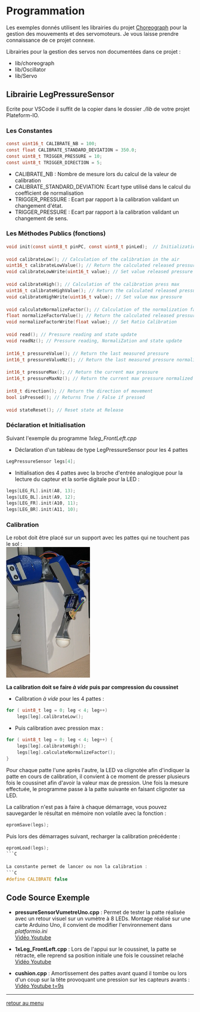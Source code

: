 # Programmation
Les exemples donnés utilisent les librairies du projet [Choreograph](https://github.com/Nao974/choreograph-git) pour la gestion des mouvements et des servomoteurs. Je vous laisse prendre connaissance de ce projet connexe.

Librairies pour la gestion des servos non documentées dans ce projet :
- lib/choreograph
- lib/Oscillator
- lib/Servo

## Librairie LegPressureSensor

Ecrite pour VSCode il suffit de la copier dans le dossier *./lib* de votre projet Plateform-IO.

### Les Constantes

```C
const uint16_t CALIBRATE_NB = 100;
const float CALIBRATE_STANDARD_DEVIATION = 350.0;
const uint8_t TRIGGER_PRESSURE = 10;
const uint8_t TRIGGER_DIRECTION = 5;
```

- CALIBRATE_NB : Nombre de mesure lors du calcul de la valeur de calibration
- CALIBRATE_STANDARD_DEVIATION: Ecart type utilisé dans le calcul du coefficient de normalisation
- TRIGGER_PRESSURE : Ecart par rapport à la calibration validant un changement d'état.
- TRIGGER_PRESSURE : Ecart par rapport à la calibration validant un changement de sens.

### Les Méthodes Publics (fonctions)

```C
void init(const uint8_t pinPC, const uint8_t pinLed);  // Initialization
        
void calibrateLow(); // Calculation of the calibration in the air  
uint16_t calibrateLowValue(); // Return the calculated released pressure     
void calibrateLowWrite(uint16_t value); // Set value released pressure
        
void calibrateHigh(); // Calculation of the calibration press max         
uint16_t calibrateHighValue(); // Return the calculated released pressure      
void calibrateHighWrite(uint16_t value); // Set value max pressure

void calculateNormalizeFactor(); // Calculation of the normalization factor  
float normalizeFactorValue(); // Return the calculated released pressure                
void normalizeFactorWrite(float value); // Set Ratio Calibration

void read(); // Pressure reading and state update
void readNz(); // Pressure reading, NormaliZation and state update

int16_t pressureValue(); // Return the last measured pressure      
int16_t pressureValueNz(); // Return the last measured pressure normalized

int16_t pressureMax(); // Return the current max pressure
int16_t pressureMaxNz(); // Return the current max pressure normalized

int8_t direction(); // Return the direction of movement      
bool isPressed(); // Returns True / False if pressed

void stateReset(); // Reset state at Release
```

### Déclaration et Initialisation
Suivant l'exemple du programme *1xleg_FrontLeft.cpp*

- Déclaration d'un tableau de type LegPressureSensor pour les 4 pattes  
```C
LegPressureSensor legs[4];
```

- Initialisation des 4 pattes avec la broche d'entrée analogique pour la lecture du capteur et la sortie digitale pour la LED :    
```C
legs[LEG_FL].init(A8, 13);
legs[LEG_BL].init(A9, 12);
legs[LEG_FR].init(A10, 11);
legs[LEG_BR].init(A11, 10);
```

### Calibration
Le robot doit être placé sur un support avec les pattes qui ne touchent pas le sol :  
<img alt="Robot sur support" src="assets/coding_calibration.png"/>

**La calibration doit se faire *à vide* puis par compression du coussinet**

- Calibration *à vide* pour les 4 pattes :  
```C
for ( uint8_t leg = 0; leg < 4; leg++)
    legs[leg].calibrateLow();
```

- Puis calibration avec pression max :  
```C
for ( uint8_t leg = 0; leg < 4; leg++) {
    legs[leg].calibrateHigh();
    legs[leg].calculateNormalizeFactor();
}
```
Pour chaque patte l'une après l'autre, la LED va clignotée afin d'indiquer la patte en cours de calibration, il convient à ce moment de presser plusieurs fois le coussinet afin d'avoir la valeur max de pression. Une fois la mesure effectuée, le programme passe à la patte suivante en faisant clignoter sa LED.

La calibration n'est pas à faire à chaque démarrage, vous pouvez sauvegarder le résultat en mémoire non volatile avec la fonction :  
```C
epromSave(legs);
```

Puis lors des démarrages suivant, recharger la calibration précédente :  
```C
epromLoad(legs);
```C

La constante permet de lancer ou non la calibration :  
```C
#define CALIBRATE false
```

## Code Source Exemple

- **pressureSensorVumetreUno.cpp** : Permet de tester la patte réalisée avec un retour visuel sur un vumètre à 8 LEDs. Montage réalisé sur une carte Arduino Uno, il convient de modifier l'environnement  dans *platformio.ini*  
[Vidéo Youtube](https://youtu.be/5eInNg3Okts)

- **1xLeg_FrontLeft.cpp** : Lors de l'appui sur le coussinet, la patte se rétracte, elle reprend sa position initiale une fois le coussinet relaché  
[Vidéo Youtube](https://youtu.be/5eInNg3Okts)

- **cushion.cpp** : Amortissement des pattes avant quand il tombe ou lors d'un coup sur la tête provoquant une pression sur les capteurs avants :   
[Vidéo Youtube t=9s](https://youtu.be/5eInNg3Okts)

---

[retour au menu](../README_FR.md)